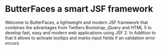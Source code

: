 # ButterFaces a smart JSF framework
Welcome to ButterFaces, a lightweight and modern JSF framework that combines the advantages from Twitters Bootstrap, jQuery and HTML 5 to develop fast, easy and modern web applications using JSF 2.
In Addition to that it allows to activate tooltips and marks input fields if an validation error occurs.
